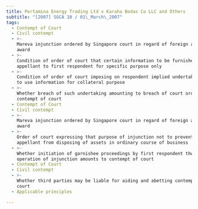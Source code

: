 ```yaml
---
title: Pertamina Energy Trading Ltd v Karaha Bodas Co LLC and Others
subtitle: "[2007] SGCA 10 / 01\_March\_2007"
tags:
  - Contempt of Court
  - Civil contempt
  - >-
    Mareva injunction ordered by Singapore court in regard of foreign arbitral
    award
  - >-
    Condition of order of court that certain information to be furnished by
    appellant to first respondent for specific purpose only
  - >-
    Condition of order of court imposing on respondent implied undertaking not
    to use information for collateral purpose
  - >-
    Whether breach of such undertaking amounting to breach of court order and
    contempt of court
  - Contempt of Court
  - Civil contempt
  - >-
    Mareva injunction ordered by Singapore court in regard of foreign arbitral
    award
  - >-
    Order of court expressing that purpose of injunction not to prevent
    appellant from disposing of assets in ordinary course of business
  - >-
    Whether initiation of garnishee proceedings by first respondent thwarting
    operation of injunction amounts to contempt of court
  - Contempt of Court
  - Civil contempt
  - >-
    Whether third parties may be liable for aiding and abetting contempt of
    court
  - Applicable principles

---
```


